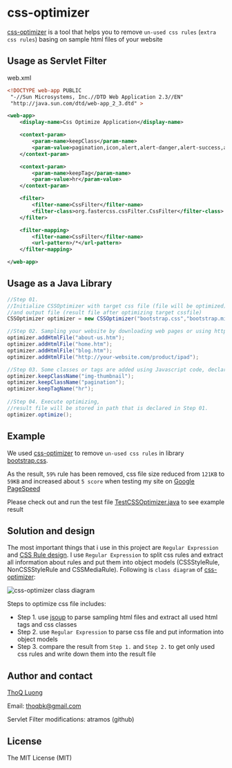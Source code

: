 # css-optimizer
[css-optimizer](https://github.com/thoqbk/css-optimizer) is a tool that helps you to remove `un-used css rules` (`extra css rules`) basing on sample html files of your website

## Usage as Servlet Filter

web.xml

```xml
<!DOCTYPE web-app PUBLIC
 "-//Sun Microsystems, Inc.//DTD Web Application 2.3//EN"
 "http://java.sun.com/dtd/web-app_2_3.dtd" >

<web-app>
	<display-name>Css Optimize Application</display-name>

	<context-param>
		<param-name>keepClass</param-name>
		<param-value>pagination,icon,alert,alert-danger,alert-success,active,voted,invalid,glyphicon,glyphicon-thumbs-down,glyphicon-thumbs-up,voteUp,messages,text-success,hover</param-value>
	</context-param>

	<context-param>
		<param-name>keepTag</param-name>
		<param-value>hr</param-value>
	</context-param>

	<filter>
		<filter-name>CssFilter</filter-name>
		<filter-class>org.fastercss.cssFilter.CssFilter</filter-class>
	</filter>

	<filter-mapping>
		<filter-name>CssFilter</filter-name>
		<url-pattern>/*</url-pattern>
	</filter-mapping>

</web-app>
```


## Usage as a Java Library

```java
//Step 01.
//Initialize CSSOptimizer with target css file (file will be optimized) 
//and output file (result file after optimizing target cssfile)
CSSOptimizer optimizer = new CSSOptimizer("bootstrap.css","bootstrap.min.css");

//Step 02. Sampling your website by downloading web pages or using http urls
optimizer.addHtmlFile("about-us.htm");
optimizer.addHtmlFile("home.htm");
optimizer.addHtmlFile("blog.htm");
optimizer.addHtmlFile("http://your-website.com/product/ipad");

//Step 03. Some classes or tags are added using Javascript code, declare them here:
optimizer.keepClassName("img-thumbnail");
optimizer.keepClassName("pagination");
optimizer.keepTagName("hr");
        
//Step 04. Execute optimizing, 
//result file will be stored in path that is declared in Step 01.
optimizer.optimize();
```

## Example

We used [css-optimizer](https://github.com/thoqbk/css-optimizer) to remove `un-used css rules` in library [bootstrap.css](http://getbootstrap.com/css/). 

As the result, `59%` rule has been removed, css file size reduced from `121KB` to `59KB` 
and increased about `5 score` when testing my site on [Google PageSpeed](https://developers.google.com/speed/pagespeed/insights/)

Please check out and run the test file [TestCSSOptimizer.java](https://github.com/thoqbk/css-optimizer/blob/master/src/test/java/com/megaads/css/optimizer/test/TestCSSOptimizer.java) to see example result

## Solution and design
The most important things that i use in this project are `Regular Expression` and [CSS Rule design](https://developer.mozilla.org/en-US/docs/Web/API/CSSRule). I use `Regular Expression` to split css rules and extract all information about rules and put them into object models (CSSStyleRule, NonCSSStyleRule and CSSMediaRule). Following is `class diagram` of [css-optimizer](https://github.com/thoqbk/css-optimizer):

![css-optimizer class diagram](https://github.com/thoqbk/css-optimizer/blob/master/src/main/resources/com/megaads/css/optimizer/resource/class-diagram.jpg)

Steps to optimize css file includes:
* Step 1. use [jsoup](http://jsoup.org/) to parse sampling html files and extract all used html tags and css classes
* Step 2. use `Regular Expression` to parse css file and put information into object models
* Step 3. compare the result from `Step 1.` and `Step 2.` to get only used css rules and write down them into the result file


## Author and contact
[ThoQ Luong](https://github.com/thoqbk/)

Email: thoqbk@gmail.com

Servlet Filter modifications: atramos (github)

## License

The MIT License (MIT)
